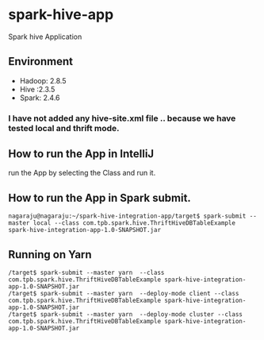 # spark-hive-app
Spark hive Application

## Environment 
- Hadoop: 2.8.5
- Hive :2.3.5
- Spark: 2.4.6

### I have not added any hive-site.xml file .. because we have tested local and thrift mode.

## How to run the App in IntelliJ
 run the App by selecting the Class and run it.

## How to run the App in Spark submit.

````
nagaraju@nagaraju:~/spark-hive-integration-app/target$ spark-submit --master local --class com.tpb.spark.hive.ThriftHiveDBTableExample spark-hive-integration-app-1.0-SNAPSHOT.jar

```` 

## Running on Yarn 
````
/target$ spark-submit --master yarn  --class com.tpb.spark.hive.ThriftHiveDBTableExample spark-hive-integration-app-1.0-SNAPSHOT.jar
/target$ spark-submit --master yarn  --deploy-mode client --class com.tpb.spark.hive.ThriftHiveDBTableExample spark-hive-integration-app-1.0-SNAPSHOT.jar
/target$ spark-submit --master yarn  --deploy-mode cluster --class com.tpb.spark.hive.ThriftHiveDBTableExample spark-hive-integration-app-1.0-SNAPSHOT.jar


 
````


